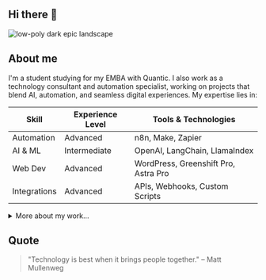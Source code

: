 ## Hi there 👋
<picture>
 <source media="(prefers-color-scheme: dark)" srcset="https://batc.co.uk/wp-content/uploads/2025/01/DALL·E-2025-01-31-13.07.09-A-low-poly-epic-scene-featuring-a-dark-mysterious-landscape-with-towering-jagged-mountains-a-deep-abyss-and-a-glowing-ancient-temple.-The-atmospher.webp"> 
 <source media="(prefers-color-scheme: light)" srcset="https://batc.co.uk/wp-content/uploads/2025/01/DALL·E-2025-01-31-13.07.09-A-low-poly-epic-scene-featuring-a-dark-mysterious-landscape-with-towering-jagged-mountains-a-deep-abyss-and-a-glowing-ancient-temple.-The-atmospher.webp">
 <img alt="low-poly dark epic landscape" src="https://batc.co.uk/wp-content/uploads/2025/01/DALL·E-2025-01-31-13.16.04-A-futuristic-tech-themed-background-for-a-README-file-incorporating-the-brand-colors_-f5f2f0-light-neutral-highlights-181924-deep-dark-backgroun.webp">
</picture>

## About me
I'm a student studying for my EMBA with Quantic. I also work as a technology consultant and automation specialist, working on projects that blend AI, automation, and seamless digital experiences. My expertise lies in:

| Skill        | Experience Level | Tools & Technologies          |
|-------------|----------------|------------------------------|
| Automation  | Advanced       | n8n, Make, Zapier           |
| AI & ML     | Intermediate   | OpenAI, LangChain, LlamaIndex |
| Web Dev     | Advanced       | WordPress, Greenshift Pro, Astra Pro |
| Integrations| Advanced       | APIs, Webhooks, Custom Scripts |

<details>
  <summary>More about my work...</summary>
  I specialise in building automated systems that enhance productivity and streamline business processes. From AI-driven workflows to complex integrations, I aim to remove friction and create seamless digital transformations.
</details>

## Quote
> "Technology is best when it brings people together." – Matt Mullenweg
